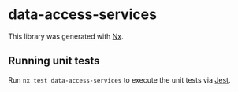 # data-access-services

This library was generated with [Nx](https://nx.dev).

## Running unit tests

Run `nx test data-access-services` to execute the unit tests via [Jest](https://jestjs.io).
